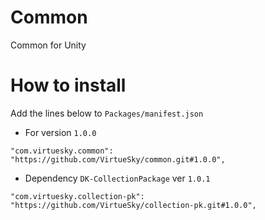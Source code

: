 # Common
Common for Unity
# How to install
Add the lines below to ``Packages/manifest.json``
-   For version ``1.0.0``
```
"com.virtuesky.common": "https://github.com/VirtueSky/common.git#1.0.0",
```
-   Dependency ``DK-CollectionPackage`` ver ``1.0.1``
```
"com.virtuesky.collection-pk": "https://github.com/VirtueSky/collection-pk.git#1.0.0",
```
